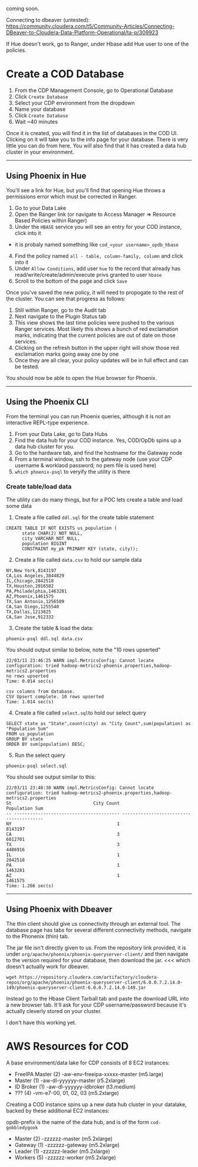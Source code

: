coming soon.


Connecting to dbeaver (untested):  https://community.cloudera.com/t5/Community-Articles/Connecting-DBeaver-to-Cloudera-Data-Platform-Operational/ta-p/309923

If Hue doesn't work, go to Ranger, under Hbase add Hue user to one of the policies.

# Create a COD Database

1.  From the CDP Management Console, go to Operational Database
2.  Click `Create Database`
3.  Select your CDP environment from the dropdown
4.  Name your database
5.  Click `Create Database`
6.  Wait ~40 minutes


Once it is created, you will find it in the list of databases in the COD UI.  Clicking on it will take you to the info page for your database.  There is very little you can do from here.   You will also find that it has created a data hub cluster in your environment.

---
## Using Phoenix in Hue
You'll see a link for Hue, but you'll find that opening Hue throws a permissions error which must be corrected in Ranger.

1.  Go to your Data Lake
2.  Open the Ranger link (or navigate to Access Manager => Resource Based Policies within Ranger)
3.  Under the `HBASE` service you will see an entry for your COD instance, click into it
  * it is probaly named something like `cod_<your username>_opdb_hbase`
4.  Find the policy named `all - table, column-family, column` and click into it
5.  Under `Allow Conditions`, add user `hue` to the record that already has read/write/create/admin/execute privs granted to user `hbase`
6.  Scroll to the bottom of the page and click `Save`


Once you've saved the new policy, it will need to propogate to the rest of the cluster.   You can see that progress as follows:
1.  Still within Ranger, go to the Audit tab
2.  Next navigate to the Plugin Status tab
3.  This view shows the last time policies were pushed to the various Ranger services.  Most likely this shows a bunch of red exclamation marks, indicating that the current policies are out of date on those services. 
4.  Clicking on the refresh button in the upper right will show those red exclamation marks going away one by one
5.  Once they are all clear, your policy updates will be in full effect and can be tested.

You should now be able to open the Hue browser for Phoenix.

---
## Using the Phoenix CLI
From the terminal you can run Phoenix queries, although it is not an interactive REPL-type experience.

1.  From your Data Lake, go to Data Hubs
2.  Find the data hub for your COD instance.   Yes, COD/OpDb spins up a data hub cluster for you.
3.  Go to the hardware tab, and find the hostname for the Gateway node
4.  From a terminal window, ssh to the gateway node (use your CDP username & worklaod password; no pem file is used here)
5.  `which phoenix-psql` to veryify the utility is there


### Create table/load data
The utility can do many things, but for a POC lets create a table and load some data

1.  Create a file called `ddl.sql` for the create table statement

```
CREATE TABLE IF NOT EXISTS us_population (
      state CHAR(2) NOT NULL,
      city VARCHAR NOT NULL,
      population BIGINT
      CONSTRAINT my_pk PRIMARY KEY (state, city));
```

2.  Create a file called `data.csv` to hold our sample data

```
NY,New York,8143197
CA,Los Angeles,3844829
IL,Chicago,2842518
TX,Houston,2016582
PA,Philadelphia,1463281
AZ,Phoenix,1461575
TX,San Antonio,1256509
CA,San Diego,1255540
TX,Dallas,1213825
CA,San Jose,912332
```

3.  Create the table & load the data:

```
phoenix-psql ddl.sql data.csv
```

You should output similar to below, note the "10 rows upserted" 
```
22/03/11 23:46:25 WARN impl.MetricsConfig: Cannot locate configuration: tried hadoop-metrics2-phoenix.properties,hadoop-metrics2.properties
no rows upserted
Time: 0.014 sec(s)

csv columns from database.
CSV Upsert complete. 10 rows upserted
Time: 1.014 sec(s)
```

4.  Create a file called `select.sql`to hold our select query

```
SELECT state as "State",count(city) as "City Count",sum(population) as "Population Sum"
FROM us_population
GROUP BY state
ORDER BY sum(population) DESC;
```

5.  Run the select query

```
phoenix-psql select.sql
```

You should see output similar to this:

```
22/03/11 23:48:30 WARN impl.MetricsConfig: Cannot locate configuration: tried hadoop-metrics2-phoenix.properties,hadoop-metrics2.properties
St                               City Count                           Population Sum
-- ---------------------------------------- ----------------------------------------
NY                                        1                                  8143197
CA                                        3                                  6012701
TX                                        3                                  4486916
IL                                        1                                  2842518
PA                                        1                                  1463281
AZ                                        1                                  1461575
Time: 1.266 sec(s)
```

---
## Using Phoenix with Dbeaver

The thin client should give us connectivity through an external tool.   The database page has tabs for several different connectivity methods, navigate to the Phonenix (thin) tab.

The jar file isn't directly given to us.   From the repository link provided, it is under `org/apache/phoenix/phoenix-queryserver-client/` and then navigate to the version required for your database, then download the jar.  <<< which doesn't actually work for dbeaver.

```
wget https://repository.cloudera.com/artifactory/cloudera-repos/org/apache/phoenix/phoenix-queryserver-client/6.0.0.7.2.14.0-149/phoenix-queryserver-client-6.0.0.7.2.14.0-149.jar
```

Instead go to the Hbase Client Tarball tab and paste the download URL into a new browser tab.  It'll ask for your CDP username/password because it's actually cleverly stored on your cluster.  

I don't have this working yet.




# AWS Resources for COD

A base environment/data lake for CDP consists of 8 EC2 instances:

* FreeIPA Master (2) <env prefix>-aw-env-freeipa-xxxxx-master (m5.large)
* Master (1) <env prefix>-aw-dl-yyyyyy-master (r5.2xlarge)
* ID Broker (1) <env prefix>-aw-dl-yyyyyy-idbroker (t3.medium)
* ??? (4) <env prefix>-vm-e7-00, 01, 02, 03 (m5.2xlarge)
 
 
 Creating a COD instance spins up a new data hub cluster in your datalake, backed by these additional EC2 instances:
 
 opdb-prefix is the name of the data hub, and is of the form `cod-gobbledygook`
 
 * Master (2) <opdb prefix>-zzzzzz-master (m5.2xlarge)
 * Gateway (1) <opdb prefix>-zzzzzz-gateway (m5.2xlarge)
 * Leader (1) <opdb prefix>-zzzzzz-leader (m5.2xlarge)
 * Workers (5) <opdb prefix>-zzzzzz-worker (m5.2xlarge)


